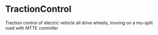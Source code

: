 # TractionControl
Traction control of electric vehicle all drive wheels, moving on a mu-split road with MTTE controller
